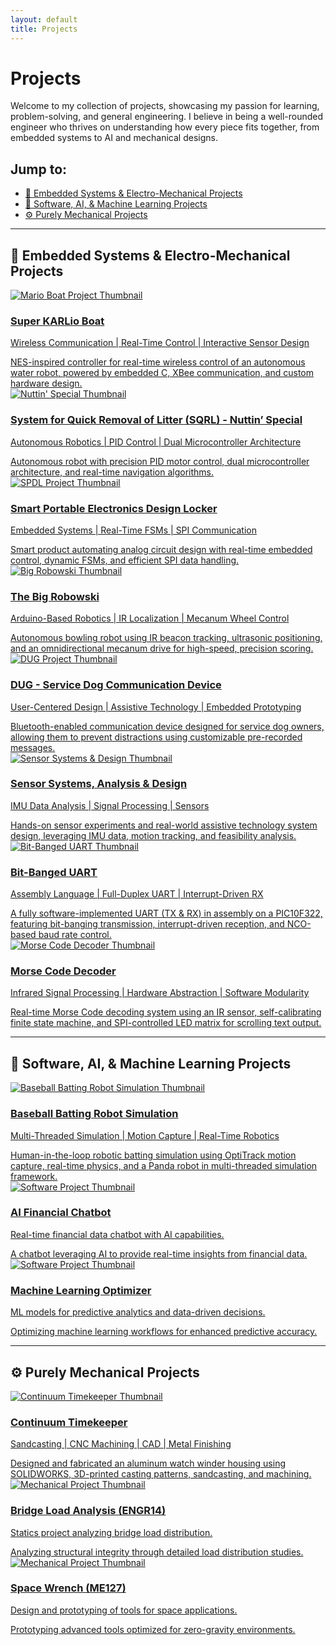 ```yaml
---
layout: default
title: Projects
---
```


# Projects

Welcome to my collection of projects, showcasing my passion for learning, problem-solving, and general engineering. I believe in being a well-rounded engineer who thrives on understanding how every piece fits together, from embedded systems to AI and mechanical designs.

## Jump to:

- [🔌 Embedded Systems & Electro-Mechanical Projects](#-embedded-systems--electro-mechanical-projects)
- [🤖 Software, AI, & Machine Learning Projects](#-software-ai--machine-learning-projects)
- [⚙️ Purely Mechanical Projects](#️-purely-mechanical-projects)

---

## 🔌 Embedded Systems & Electro-Mechanical Projects

<div class="project-grid">
  <div class="project-card">
    <a href="me218c-sk.html">
      <img src="/assets/images/nedmo/nedmo-oilus-home.jpg" alt="Mario Boat Project Thumbnail">
      <div class="card-content">
        <h3>Super KARLio Boat</h3>
        <p>Wireless Communication | Real-Time Control | Interactive Sensor Design</p>
      </div>
      <div class="overlay-info">
        NES-inspired controller for real-time wireless control of an autonomous water robot, powered by embedded C, XBee communication, and custom hardware design.
      </div>
    </a>
  </div>

  <div class="project-card">
    <a href="me218b-ns.html">
      <img src="/assets/images/me218b-ns/main-218b.png" alt="Nuttin' Special Thumbnail">
      <div class="card-content">
        <h3>System for Quick Removal of Litter (SQRL) - Nuttin’ Special</h3>
        <p>Autonomous Robotics | PID Control | Dual Microcontroller Architecture</p>
      </div>
      <div class="overlay-info">
        Autonomous robot with precision PID motor control, dual microcontroller architecture, and real-time navigation algorithms.
      </div>
    </a>
  </div>

  <div class="project-card">
    <a href="./me218a-spdl.html">
      <img src="/assets/images/me218a-spdl/spdl-me218a.jpg" alt="SPDL Project Thumbnail">
      <div class="card-content">
        <h3>Smart Portable Electronics Design Locker</h3>
        <p>Embedded Systems | Real-Time FSMs | SPI Communication</p>
      </div>
      <div class="overlay-info">
        Smart product automating analog circuit design with real-time embedded control, dynamic FSMs, and efficient SPI data handling.
      </div>
    </a>
  </div>

  <div class="project-card">
      <a href="me210-robowski.html">
          <img src="/assets/images/me210-robowski/210-main.jpg" alt="Big Robowski Thumbnail">
          <div class="card-content">
              <h3>The Big Robowski</h3>
              <p>Arduino-Based Robotics | IR Localization | Mecanum Wheel Control</p>
          </div>
          <div class="overlay-info">
              Autonomous bowling robot using IR beacon tracking, ultrasonic positioning, and an omnidirectional mecanum drive for high-speed, precision scoring.
          </div>
      </a>
  </div>

  <div class="project-card">
      <a href="engr210-DUG.html">
          <img src="/assets/images/engr210-DUG/DUG_Final.JPG" alt="DUG Project Thumbnail">
          <div class="card-content">
              <h3>DUG - Service Dog Communication Device</h3>
              <p>User-Centered Design | Assistive Technology | Embedded Prototyping</p>
          </div>
          <div class="overlay-info">
              Bluetooth-enabled communication device designed for service dog owners, allowing them to prevent distractions using customizable pre-recorded messages.
          </div>
      </a>
  </div>

  <div class="project-card">
      <a href="me220-sensors.html">
          <img src="/assets/images/me220-sensors/220-filter.png" alt="Sensor Systems & Design Thumbnail">
          <div class="card-content">
              <h3>Sensor Systems, Analysis & Design</h3>
              <p>IMU Data Analysis | Signal Processing | Sensors</p>
          </div>
          <div class="overlay-info">
              Hands-on sensor experiments and real-world assistive technology system design, leveraging IMU data, motion tracking, and feasibility analysis.
          </div>
      </a>
  </div>

  <div class="project-card">
      <a href="me218c-bitbang-uart.html">
          <img src="/assets/images/uart_assembly/uart_assembly.png" alt="Bit-Banged UART Thumbnail">
          <div class="card-content">
              <h3>Bit-Banged UART</h3>
              <p>Assembly Language | Full-Duplex UART | Interrupt-Driven RX</p>
          </div>
          <div class="overlay-info">
              A fully software-implemented UART (TX & RX) in assembly on a PIC10F322, featuring bit-banging transmission, interrupt-driven reception, and NCO-based baud rate control.
          </div>
      </a>
  </div>

  <div class="project-card">
      <a href="me218a-morse-code.html">
        <img src="/assets/images/me218a-morse-decoder/morse-decoder-main.jpg" alt="Morse Code Decoder Thumbnail">
        <div class="card-content">
          <h3>Morse Code Decoder</h3>
          <p>Infrared Signal Processing | Hardware Abstraction | Software Modularity</p>
        </div>
        <div class="overlay-info">
          Real-time Morse Code decoding system using an IR sensor, self-calibrating finite state machine, and SPI-controlled LED matrix for scrolling text output.
        </div>
      </a>
  </div>

</div>

---

## 🤖 Software, AI, & Machine Learning Projects

<div class="project-grid">
  <div class="project-card">
      <a href="cs225a-pandabat.html">
          <img src="/assets/images/cs225a-Pandabat/pandabat.png" alt="Baseball Batting Robot Simulation Thumbnail">
          <div class="card-content">
              <h3>Baseball Batting Robot Simulation</h3>
              <p>Multi-Threaded Simulation | Motion Capture | Real-Time Robotics</p>
          </div>
          <div class="overlay-info">
              Human-in-the-loop robotic batting simulation using OptiTrack motion capture, real-time physics, and a Panda robot in multi-threaded simulation framework.
          </div>
      </a>
  </div>

  <div class="project-card">
    <a href="#">
      <img src="/assets/images/ph.jpg" alt="Software Project Thumbnail">
      <div class="card-content">
        <h3>AI Financial Chatbot</h3>
        <p>Real-time financial data chatbot with AI capabilities.</p>
      </div>
      <div class="overlay-info">
        A chatbot leveraging AI to provide real-time insights from financial data.
      </div>
    </a>
  </div>

  <div class="project-card">
    <a href="#">
      <img src="/assets/images/ph.jpg" alt="Software Project Thumbnail">
      <div class="card-content">
        <h3>Machine Learning Optimizer</h3>
        <p>ML models for predictive analytics and data-driven decisions.</p>
      </div>
      <div class="overlay-info">
        Optimizing machine learning workflows for enhanced predictive accuracy.
      </div>
    </a>
  </div>
</div>

---

## ⚙️ Purely Mechanical Projects

<div class="project-grid">
  <div class="project-card">
      <a href="continuum.html">
          <img src="/assets/images/continuum/MTM_103.png" alt="Continuum Timekeeper Thumbnail">
          <div class="card-content">
              <h3>Continuum Timekeeper</h3>
              <p>Sandcasting | CNC Machining | CAD | Metal Finishing</p>
          </div>
          <div class="overlay-info">
              Designed and fabricated an aluminum watch winder housing using SOLIDWORKS, 3D-printed casting patterns, sandcasting, and machining.
          </div>
      </a>
  </div>


  <div class="project-card">
    <a href="#">
      <img src="/assets/images/ph.jpg" alt="Mechanical Project Thumbnail">
      <div class="card-content">
        <h3>Bridge Load Analysis (ENGR14)</h3>
        <p>Statics project analyzing bridge load distribution.</p>
      </div>
      <div class="overlay-info">
        Analyzing structural integrity through detailed load distribution studies.
      </div>
    </a>
  </div>

  <div class="project-card">
    <a href="#">
      <img src="/assets/images/ph.jpg" alt="Mechanical Project Thumbnail">
      <div class="card-content">
        <h3>Space Wrench (ME127)</h3>
        <p>Design and prototyping of tools for space applications.</p>
      </div>
      <div class="overlay-info">
        Prototyping advanced tools optimized for zero-gravity environments.
      </div>
    </a>
  </div>
</div>
